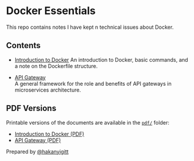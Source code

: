 # Docker Essentials

This repo contains notes I have kept n technical issues about Docker.

## Contents

- [Introduction to Docker](introduction-to-docker.md)
  An introduction to Docker, basic commands, and a note on the Dockerfile structure.

- [API Gateway](api-gateway.md)  
  A general framework for the role and benefits of API gateways in microservices architecture.

## PDF Versions

Printable versions of the documents are available in the [`pdf/`](pdf/) folder:

- [Introduction to Docker (PDF)](pdf/introduction-to-docker.pdf)
- [API Gateway (PDF)](pdf/api-gateway.pdf)

Prepared by [@hakanyigitt](https://github.com/hakanyigitt)
